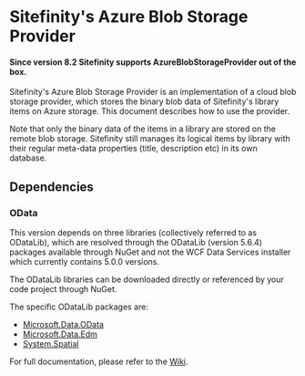 # Sitefinity's Azure Blob Storage Provider  

#### Since version 8.2 Sitefinity supports AzureBlobStorageProvider out of the box.

Sitefinity's Azure Blob Storage Provider is an implementation of a cloud blob storage provider, which stores the binary blob data of Sitefinity's library items on Azure storage. This document describes how to use the provider.

Note that only the binary data of the items in a library are stored on the remote blob storage. Sitefinity still manages its logical items by library with their regular meta-data properties (title, description etc) in its own database.

## Dependencies

### OData

This version depends on three libraries (collectively referred to as ODataLib), which are resolved through the ODataLib (version 5.6.4) packages available through NuGet and not the WCF Data Services installer which currently contains 5.0.0 versions.

The ODataLib libraries can be downloaded directly or referenced by your code project through NuGet.  

The specific ODataLib packages are:

- [Microsoft.Data.OData](http://nuget.org/packages/Microsoft.Data.OData/)
- [Microsoft.Data.Edm](http://nuget.org/packages/Microsoft.Data.Edm/)
- [System.Spatial](http://nuget.org/packages/System.Spatial)

For full documentation, please refer to the [Wiki](https://github.com/Sitefinity/azure-blog-storage-provider/wiki).
